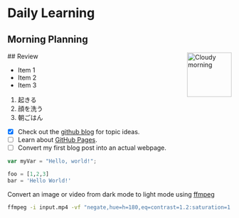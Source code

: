 # Daily Learning
## Morning Planning
<img alt="Cloudy morning" src="https://octodex.github.com/images/cloud.jpg" width="100" align="right">
## Review

- Item 1
- Item 2
- Item 3
1. 起きる
2. 顔を洗う
3. 朝ごはん
- [x] Check out the [github blog](https://github.blog/) for topic ideas.
- [ ] Learn about [GitHub Pages](https://skills.github.com/#first-day-on-github).
- [ ] Convert my first blog post into an actual webpage.
```js
var myVar = "Hello, world!";
```
```python
foo = [1,2,3]
bar = 'Hello World!'
```
Convert an image or video from dark mode to light mode using [ffmpeg](https://www.ffmpeg.org)

```bash
ffmpeg -i input.mp4 -vf "negate,hue=h=180,eq=contrast=1.2:saturation=1.1" output.mp4
```
